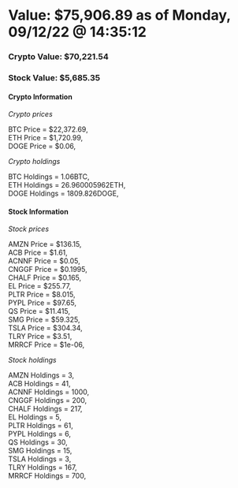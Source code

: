 # Value: $75,906.89 as of Monday, 09/12/22 @ 14:35:12 

### Crypto Value: $70,221.54

### Stock Value: $5,685.35

#### Crypto Information 
*Crypto prices* 

BTC Price = $22,372.69,  
ETH Price = $1,720.99,  
DOGE Price = $0.06,  


*Crypto holdings* 

BTC Holdings = 1.06BTC,  
ETH Holdings = 26.960005962ETH,  
DOGE Holdings = 1809.826DOGE,  


#### Stock Information 

*Stock prices* 

AMZN Price = $136.15,  
ACB Price = $1.61,  
ACNNF Price = $0.05,  
CNGGF Price = $0.1995,  
CHALF Price = $0.165,  
EL Price = $255.77,  
PLTR Price = $8.015,  
PYPL Price = $97.65,  
QS Price = $11.415,  
SMG Price = $59.325,  
TSLA Price = $304.34,  
TLRY Price = $3.51,  
MRRCF Price = $1e-06,  


*Stock holdings* 

AMZN Holdings = 3,  
ACB Holdings = 41,  
ACNNF Holdings = 1000,  
CNGGF Holdings = 200,  
CHALF Holdings = 217,  
EL Holdings = 5,  
PLTR Holdings = 61,  
PYPL Holdings = 6,  
QS Holdings = 30,  
SMG Holdings = 15,  
TSLA Holdings = 3,  
TLRY Holdings = 167,  
MRRCF Holdings = 700,  


